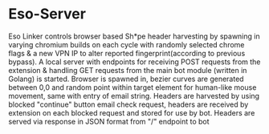 # Eso-Server

Eso Linker controls browser based Sh*pe header harvesting by spawning in varying chromium builds on each cycle with randomly selected chrome flags & a new VPN IP to alter reported fingerprint(according to previous bypass).
A local server with endpoints for receiving POST requests from the extension & handling GET requests from the main bot module (written in Golang) is started. 
Browser is spawned in, bezier curves are generated between 0,0 and random point within target element for human-like mouse movement, same with entry of email string. 
Headers are harvested by using blocked "continue" button email check request, headers are received by extension on each blocked request and stored for use by bot. 
Headers are served via response in JSON format from "/" endpoint to bot
